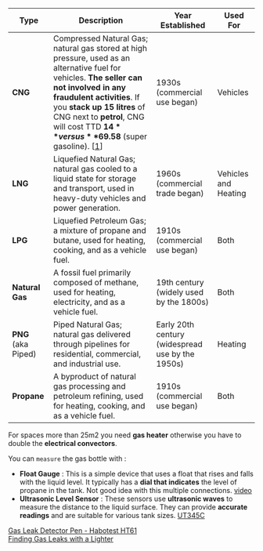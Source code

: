 | **Type**         | **Description**                                                                 | **Year Established** | **Used For**                |
|------------------|---------------------------------------------------------------------------------|----------------------|-----------------------------|
| **CNG**          | Compressed Natural Gas; natural gas stored at high pressure, used as an alternative fuel for vehicles. **The seller can not involved in any fraudulent activities**. If you **stack up 15 litres** of CNG next to **petrol**, CNG will cost TTD **$14** versus **$69.58** (super gasoline). [[1](https://cng.co.tt/what-is-cng/)] | 1930s (commercial use began) | Vehicles                    |
| **LNG**          | Liquefied Natural Gas; natural gas cooled to a liquid state for storage and transport, used in heavy-duty vehicles and power generation. | 1960s (commercial trade began) | Vehicles and Heating        |
| **LPG**          | Liquefied Petroleum Gas; a mixture of propane and butane, used for heating, cooking, and as a vehicle fuel. | 1910s (commercial use began) | Both                        |
| **Natural Gas**  | A fossil fuel primarily composed of methane, used for heating, electricity, and as a vehicle fuel. | 19th century (widely used by the 1800s) | Both                        |
| **PNG** (aka Piped)         | Piped Natural Gas; natural gas delivered through pipelines for residential, commercial, and industrial use. | Early 20th century (widespread use by the 1950s) | Heating                     |
| **Propane**      | A byproduct of natural gas processing and petroleum refining, used for heating, cooking, and as a vehicle fuel. | 1910s (commercial use began) | Both                        |  

For spaces more than 25m2 you need **gas heater** otherwise you have to double the **electrical convectors**.  

You can `measure` the gas bottle with :
 * **Float Gauge** : This is a simple device that uses a float that rises and falls with the liquid level. It typically has a **dial that indicates** the level of propane in the tank. Not good idea with this multiple connections. [video](https://www.youtube.com/watch?v=8i8KEFBX98Y)
 * **Ultrasonic Level Sensor** : These sensors use **ultrasonic waves** to measure the distance to the liquid surface. They can provide **accurate readings** and are suitable for various tank sizes. [UT345C](https://meters.uni-trend.com/product/ut345c/)  

[Gas Leak Detector Pen - Habotest HT61](https://www.habotest.com/sale-13563054-ht61-1000ppm-lcd-display-multimeter-accessories.html)  
[Finding Gas Leaks with a Lighter](https://www.youtube.com/shorts/vPHX41j_tfA)  